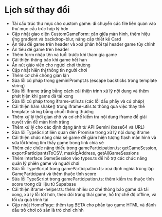 
# Lịch sử thay đổi

- Tái cấu trúc thư mục cho custom game: di chuyển các file liên quan vào thư mục cấu trúc hợp lý hơn
- Cập nhật giao diện CustomGameForm: căn giữa màn hình, thêm hiệu ứng gradient và backdrop-blur, nâng cấp thiết kế Card
- Ẩn tiêu đề game trên header và xoá phản hồi tại header game tùy chỉnh
- Ẩn tiêu đề game trên header
- Thêm form nhập tên và tuổi trước khi tham gia game
- Cải thiện thông báo khi game hết hạn
- Ẩn nút giáo viên cho người chơi thường
- Cập nhật hiển thị thông tin người chơi
- Thêm cơ chế chống gian lận
- Sửa lỗi cú pháp trong geminiPrompt.ts (escape backticks trong template string)
- Sửa lỗi iframe trắng bằng cách cải thiện trình xử lý nội dung và thêm phát hiện khi game đã tải xong
- Sửa lỗi cú pháp trong iframe-utils.ts (các lỗi dấu phẩy và cú pháp)
- Cải thiện hàm shake() trong iframe-utils.ts thông qua việc thay thế template string bằng chuỗi thông thường
- Thêm xử lý thời gian chờ và cơ chế kiểm tra nội dung iframe để giải quyết vấn đề màn hình trắng
- Thêm xử lý cho các định dạng ảnh từ API Gemini (base64 và URL)
- Sửa lỗi TypeScript liên quan đến Promise trong xử lý nội dung iframe
- Cải thiện chức năng chia sẻ game để giảm hiện tượng flash màn hình và sửa lỗi không tìm thấy game trong link chia sẻ
- Thêm các chức năng thiếu trong gameParticipation.ts: getGameSession, exportParticipantsToCSV, maskIpAddress, getAllGameSessions
- Thêm interface GameSession vào types.ts để hỗ trợ các chức năng quản lý phiên game và người chơi
- Sửa lỗi TypeScript trong gameParticipation.ts: xoá định nghĩa trùng lặp GameParticipant và thêm thuộc tính score
- Sửa lỗi TypeScript trong gameParticipation.ts: thêm kiểm tra thuộc tính score trong dữ liệu từ Supabase
- Cải thiện iframe-helper.ts: thêm nhiều cơ chế thông báo game đã tải xong, xử lý lỗi tốt hơn, theo dõi trạng thái game, hỗ trợ chế độ offline, và tối ưu quá trình tải
- Cập nhật HomePage: thêm tag BETA cho phần tạo game HTML và đánh dấu trò chơi có sẵn là trò chơi chính
